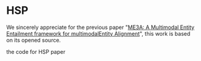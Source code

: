 # HSP
We sincerely appreciate for the previous paper "[ME3A: A Multimodal Entity Entailment framework for multimodalEntity Alignment](https://github.com/OreOZhao/ME3A)", this work is based on its opened source. 

the code for HSP paper
